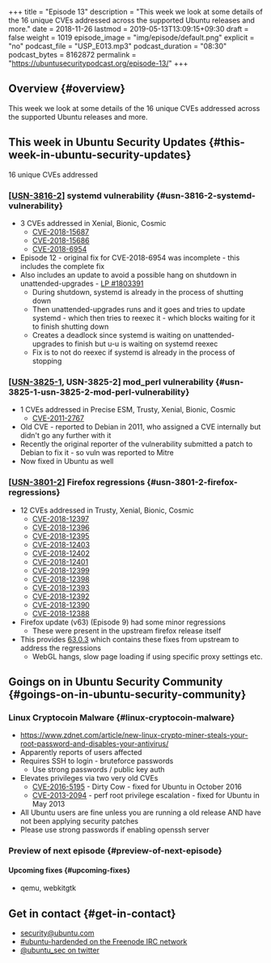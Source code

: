 +++
title = "Episode 13"
description = "This week we look at some details of the 16 unique CVEs addressed across the supported Ubuntu releases and more."
date = 2018-11-26
lastmod = 2019-05-13T13:09:15+09:30
draft = false
weight = 1019
episode_image = "img/episode/default.png"
explicit = "no"
podcast_file = "USP_E013.mp3"
podcast_duration = "08:30"
podcast_bytes = 8162872
permalink = "https://ubuntusecuritypodcast.org/episode-13/"
+++

## Overview {#overview}

This week we look at some details of the 16 unique CVEs addressed across the supported Ubuntu releases and more.


## This week in Ubuntu Security Updates {#this-week-in-ubuntu-security-updates}

16 unique CVEs addressed


### [[USN-3816-2](https://usn.ubuntu.com/3816-2/)] systemd vulnerability {#usn-3816-2-systemd-vulnerability}

-   3 CVEs addressed in Xenial, Bionic, Cosmic
    -   [CVE-2018-15687](https://people.canonical.com/~ubuntu-security/cve/CVE-2018-15687)
    -   [CVE-2018-15686](https://people.canonical.com/~ubuntu-security/cve/CVE-2018-15686)
    -   [CVE-2018-6954](https://people.canonical.com/~ubuntu-security/cve/CVE-2018-6954)
-   Episode 12 - original fix for CVE-2018-6954 was incomplete - this includes the complete fix
-   Also includes an update to avoid a possible hang on shutdown in unattended-upgrades - [LP #1803391](https://bugs.launchpad.net/bugs/1803391)
    -   During shutdown, systemd is already in the process of shutting down
    -   Then unattended-upgrades runs and it goes and tries to update systemd - which then tries to reexec it - which blocks waiting for it to finish shutting down
    -   Creates a deadlock since systemd is waiting on unattended-upgrades to finish but u-u is waiting on systemd reexec
    -   Fix is to not do reexec if systemd is already in the process of stopping


### [[USN-3825-1](https://usn.ubuntu.com/3825-1/), USN-3825-2] mod\_perl vulnerability {#usn-3825-1-usn-3825-2-mod-perl-vulnerability}

-   1 CVEs addressed in Precise ESM, Trusty, Xenial, Bionic, Cosmic
    -   [CVE-2011-2767](https://people.canonical.com/~ubuntu-security/cve/CVE-2011-2767)
-   Old CVE - reported to Debian in 2011, who assigned a CVE internally but didn't go any further with it
-   Recently the original reporter of the vulnerability submitted a patch to Debian to fix it - so vuln was reported to Mitre
-   Now fixed in Ubuntu as well


### [[USN-3801-2](https://usn.ubuntu.com/3801-2/)] Firefox regressions {#usn-3801-2-firefox-regressions}

-   12 CVEs addressed in Trusty, Xenial, Bionic, Cosmic
    -   [CVE-2018-12397](https://people.canonical.com/~ubuntu-security/cve/CVE-2018-12397)
    -   [CVE-2018-12396](https://people.canonical.com/~ubuntu-security/cve/CVE-2018-12396)
    -   [CVE-2018-12395](https://people.canonical.com/~ubuntu-security/cve/CVE-2018-12395)
    -   [CVE-2018-12403](https://people.canonical.com/~ubuntu-security/cve/CVE-2018-12403)
    -   [CVE-2018-12402](https://people.canonical.com/~ubuntu-security/cve/CVE-2018-12402)
    -   [CVE-2018-12401](https://people.canonical.com/~ubuntu-security/cve/CVE-2018-12401)
    -   [CVE-2018-12399](https://people.canonical.com/~ubuntu-security/cve/CVE-2018-12399)
    -   [CVE-2018-12398](https://people.canonical.com/~ubuntu-security/cve/CVE-2018-12398)
    -   [CVE-2018-12393](https://people.canonical.com/~ubuntu-security/cve/CVE-2018-12393)
    -   [CVE-2018-12392](https://people.canonical.com/~ubuntu-security/cve/CVE-2018-12392)
    -   [CVE-2018-12390](https://people.canonical.com/~ubuntu-security/cve/CVE-2018-12390)
    -   [CVE-2018-12388](https://people.canonical.com/~ubuntu-security/cve/CVE-2018-12388)
-   Firefox update (v63) (Episode 9) had some minor regressions
    -   These were present in the upstream firefox release itself
-   This provides [63.0.3](https://www.mozilla.org/en-US/firefox/63.0.3/releasenotes/) which contains these fixes from upstream to address the regressions
    -   WebGL hangs, slow page loading if using specific proxy settings etc.


## Goings on in Ubuntu Security Community {#goings-on-in-ubuntu-security-community}


### Linux Cryptocoin Malware {#linux-cryptocoin-malware}

-   <https://www.zdnet.com/article/new-linux-crypto-miner-steals-your-root-password-and-disables-your-antivirus/>
-   Apparently reports of users affected
-   Requires SSH to login - bruteforce passwords
    -   Use strong passwords / public key auth
-   Elevates privileges via two very old CVEs
    -   [CVE-2016-5195](https://people.canonical.com/~ubuntu-security/cve/CVE-2016-5195) - Dirty Cow - fixed for Ubuntu in October 2016
    -   [CVE-2013-2094](https://people.canonical.com/~ubuntu-security/cve/CVE-2013-2094) - perf root privilege escalation - fixed for Ubuntu in May 2013
-   All Ubuntu users are fine unless you are running a old release AND have not been applying security patches
-   Please use strong passwords if enabling openssh server


### Preview of next episode {#preview-of-next-episode}


#### Upcoming fixes {#upcoming-fixes}

-   qemu, webkitgtk


## Get in contact {#get-in-contact}

-   [security@ubuntu.com](mailto:security@ubuntu.com)
-   [#ubuntu-hardended on the Freenode IRC network](http://webchat.freenode.net?channels=%23ubuntu-hardened&uio=d4)
-   [@ubuntu\_sec on twitter](https://twitter.com/ubuntu%5Fsec)